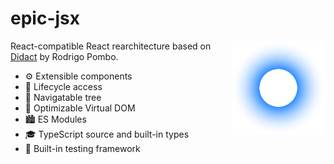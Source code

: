 # epic-jsx

<img align="right" src="https://github.com/tobua/epic-jsx/raw/main/logo.svg" width="30%" alt="JSX Logo" />

React-compatible React rearchitecture based on [Didact](https://github.com/pomber/didact) by Rodrigo Pombo.

- ⚙️ Extensible components
- 🔄 Lifecycle access
- 🌳 Navigatable tree
- 💯 Optimizable Virtual DOM
- 🏙️ ES Modules
- 🎓 TypeScript source and built-in types
- 🧪 Built-in testing framework
